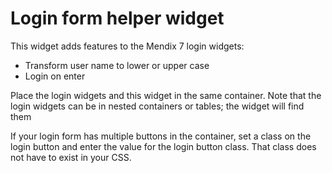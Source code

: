 # Login form helper widget

This widget adds features to the Mendix 7 login widgets:

* Transform user name to lower or upper case
* Login on enter

Place the login widgets and this widget in the same container. Note that the login widgets can be in nested containers or tables; the widget will find them

If your login form has multiple buttons in the container, set a class on the login button and enter the value for the login button class. That class does not have to exist in your CSS.


